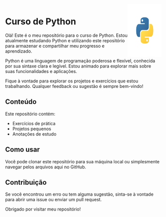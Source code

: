 <img align="right" width="110" height="170" src="python/python-svgrepo-com.svg">

# Curso de Python
Olá! Este é o meu repositório para o curso de Python. Estou atualmente estudando Python e utilizando este repositório para armazenar e compartilhar meu progresso e aprendizado.

Python é uma linguagem de programação poderosa e flexível, conhecida por sua sintaxe clara e legível. Estou animado para explorar mais sobre suas funcionalidades e aplicações.

Fique à vontade para explorar os projetos e exercícios que estou trabalhando. Qualquer feedback ou sugestão é sempre bem-vindo!

## Conteúdo

Este repositório contém:

- Exercícios de prática
- Projetos pequenos
- Anotações de estudo

## Como usar

Você pode clonar este repositório para sua máquina local ou simplesmente navegar pelos arquivos aqui no GitHub.

## Contribuição

Se você encontrou um erro ou tem alguma sugestão, sinta-se à vontade para abrir uma issue ou enviar um pull request.

Obrigado por visitar meu repositório!
